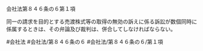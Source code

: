会社法第８４６条の６第１項

同一の請求を目的とする売渡株式等の取得の無効の訴えに係る訴訟が数個同時に係属するときは、その弁論及び裁判は、併合してしなければならない。

#会社法
#会社法/第８４６条の６
#会社法/第８４６条の６/第１項
